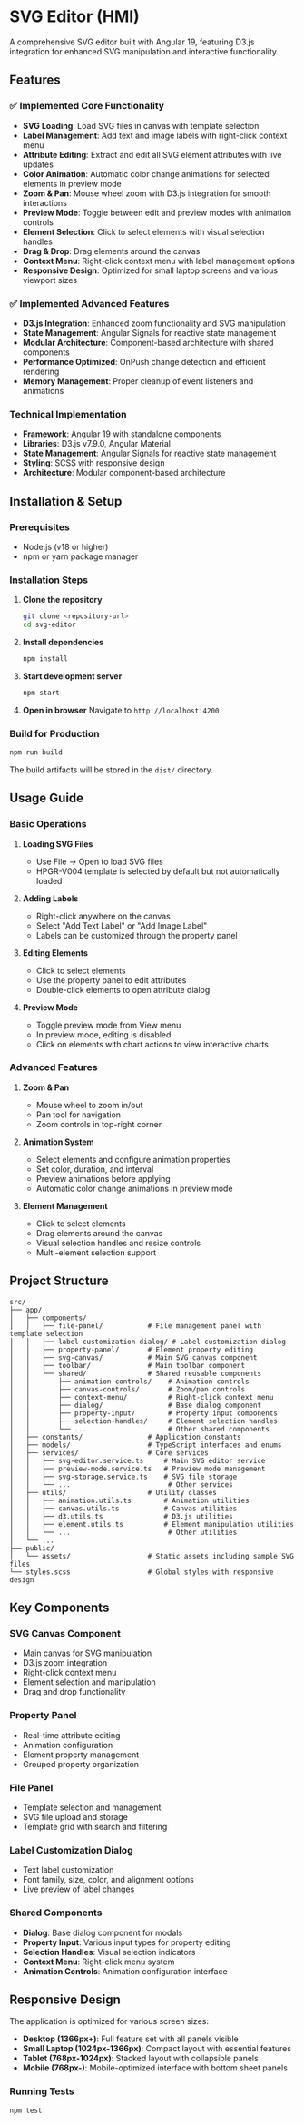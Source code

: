 # SVG Editor (HMI)

A comprehensive SVG editor built with Angular 19, featuring D3.js integration for enhanced SVG manipulation and interactive functionality.

## Features

### ✅ Implemented Core Functionality
- **SVG Loading**: Load SVG files in canvas with template selection
- **Label Management**: Add text and image labels with right-click context menu
- **Attribute Editing**: Extract and edit all SVG element attributes with live updates
- **Color Animation**: Automatic color change animations for selected elements in preview mode
- **Zoom & Pan**: Mouse wheel zoom with D3.js integration for smooth interactions
- **Preview Mode**: Toggle between edit and preview modes with animation controls
- **Element Selection**: Click to select elements with visual selection handles
- **Drag & Drop**: Drag elements around the canvas
- **Context Menu**: Right-click context menu with label management options
- **Responsive Design**: Optimized for small laptop screens and various viewport sizes

### ✅ Implemented Advanced Features
- **D3.js Integration**: Enhanced zoom functionality and SVG manipulation
- **State Management**: Angular Signals for reactive state management
- **Modular Architecture**: Component-based architecture with shared components
- **Performance Optimized**: OnPush change detection and efficient rendering
- **Memory Management**: Proper cleanup of event listeners and animations


### Technical Implementation
- **Framework**: Angular 19 with standalone components
- **Libraries**: D3.js v7.9.0, Angular Material
- **State Management**: Angular Signals for reactive state management
- **Styling**: SCSS with responsive design
- **Architecture**: Modular component-based architecture

## Installation & Setup

### Prerequisites
- Node.js (v18 or higher)
- npm or yarn package manager

### Installation Steps

1. **Clone the repository**
   ```bash
   git clone <repository-url>
   cd svg-editor
   ```

2. **Install dependencies**
   ```bash
   npm install
   ```

3. **Start development server**
   ```bash
   npm start
   ```

4. **Open in browser**
   Navigate to `http://localhost:4200`

### Build for Production

```bash
npm run build
```

The build artifacts will be stored in the `dist/` directory.

## Usage Guide

### Basic Operations

1. **Loading SVG Files**
   - Use File → Open to load SVG files
   - HPGR-V004 template is selected by default but not automatically loaded

2. **Adding Labels**
   - Right-click anywhere on the canvas
   - Select "Add Text Label" or "Add Image Label"
   - Labels can be customized through the property panel

3. **Editing Elements**
   - Click to select elements
   - Use the property panel to edit attributes
   - Double-click elements to open attribute dialog

4. **Preview Mode**
   - Toggle preview mode from View menu
   - In preview mode, editing is disabled
   - Click on elements with chart actions to view interactive charts

### Advanced Features

1. **Zoom & Pan**
   - Mouse wheel to zoom in/out
   - Pan tool for navigation
   - Zoom controls in top-right corner

2. **Animation System**
   - Select elements and configure animation properties
   - Set color, duration, and interval
   - Preview animations before applying
   - Automatic color change animations in preview mode

3. **Element Management**
   - Click to select elements
   - Drag elements around the canvas
   - Visual selection handles and resize controls
   - Multi-element selection support

## Project Structure

```
src/
├── app/
│   ├── components/
│   │   ├── file-panel/           # File management panel with template selection
│   │   ├── label-customization-dialog/ # Label customization dialog
│   │   ├── property-panel/       # Element property editing
│   │   ├── svg-canvas/           # Main SVG canvas component
│   │   ├── toolbar/              # Main toolbar component
│   │   └── shared/               # Shared reusable components
│   │       ├── animation-controls/    # Animation controls
│   │       ├── canvas-controls/       # Zoom/pan controls
│   │       ├── context-menu/          # Right-click context menu
│   │       ├── dialog/                # Base dialog component
│   │       ├── property-input/        # Property input components
│   │       ├── selection-handles/     # Element selection handles
│   │       └── ...                    # Other shared components
│   ├── constants/                # Application constants
│   ├── models/                   # TypeScript interfaces and enums
│   ├── services/                 # Core services
│   │   ├── svg-editor.service.ts     # Main SVG editor service
│   │   ├── preview-mode.service.ts   # Preview mode management
│   │   ├── svg-storage.service.ts    # SVG file storage
│   │   └── ...                        # Other services
│   ├── utils/                    # Utility classes
│   │   ├── animation.utils.ts        # Animation utilities
│   │   ├── canvas.utils.ts           # Canvas utilities
│   │   ├── d3.utils.ts               # D3.js utilities
│   │   ├── element.utils.ts          # Element manipulation utilities
│   │   └── ...                        # Other utilities
│   └── ...
├── public/
│   └── assets/                   # Static assets including sample SVG files
└── styles.scss                   # Global styles with responsive design
```

## Key Components

### SVG Canvas Component
- Main canvas for SVG manipulation
- D3.js zoom integration
- Right-click context menu
- Element selection and manipulation
- Drag and drop functionality

### Property Panel
- Real-time attribute editing
- Animation configuration
- Element property management
- Grouped property organization

### File Panel
- Template selection and management
- SVG file upload and storage
- Template grid with search and filtering

### Label Customization Dialog
- Text label customization
- Font family, size, color, and alignment options
- Live preview of label changes

### Shared Components
- **Dialog**: Base dialog component for modals
- **Property Input**: Various input types for property editing
- **Selection Handles**: Visual selection indicators
- **Context Menu**: Right-click menu system
- **Animation Controls**: Animation configuration interface

## Responsive Design

The application is optimized for various screen sizes:

- **Desktop (1366px+)**: Full feature set with all panels visible
- **Small Laptop (1024px-1366px)**: Compact layout with essential features
- **Tablet (768px-1024px)**: Stacked layout with collapsible panels
- **Mobile (768px-)**: Mobile-optimized interface with bottom sheet panels

### Running Tests
```bash
npm test
```

